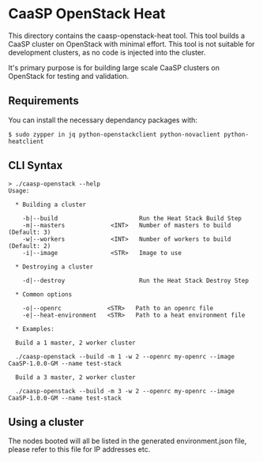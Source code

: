 # CaaSP OpenStack Heat

This directory contains the caasp-openstack-heat tool. This tool builds a CaaSP cluster
on OpenStack with minimal effort. This tool is not suitable for development clusters, as
no code is injected into the cluster.

It's primary purpose is for building large scale CaaSP clusters on OpenStack for testing
and validation.

## Requirements

You can install the necessary dependancy packages with:

    $ sudo zypper in jq python-openstackclient python-novaclient python-heatclient

## CLI Syntax

    > ./caasp-openstack --help
    Usage:

      * Building a cluster

        -b|--build                       Run the Heat Stack Build Step
        -m|--masters             <INT>   Number of masters to build (Default: 3)
        -w|--workers             <INT>   Number of workers to build (Default: 2)
        -i|--image               <STR>   Image to use

      * Destroying a cluster

        -d|--destroy                     Run the Heat Stack Destroy Step

      * Common options

        -o|--openrc             <STR>   Path to an openrc file
        -e|--heat-environment   <STR>   Path to a heat environment file

      * Examples:

      Build a 1 master, 2 worker cluster

      ./caasp-openstack --build -m 1 -w 2 --openrc my-openrc --image CaaSP-1.0.0-GM --name test-stack

      Build a 3 master, 2 worker cluster

      ./caasp-openstack --build -m 3 -w 2 --openrc my-openrc --image CaaSP-1.0.0-GM --name test-stack

## Using a cluster

The nodes booted will all be listed in the generated environment.json file, please refer to this
file for IP addresses etc.
